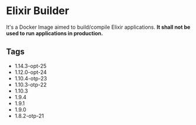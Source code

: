 # Elixir Builder

It's a Docker Image aimed to build/compile Elixir applications. **It shall not be used to run applications in production.**

## Tags

- 1.14.3-opt-25
- 1.12.0-opt-24
- 1.10.4-otp-23
- 1.10.3-otp-22
- 1.10.3
- 1.9.4
- 1.9.1
- 1.9.0
- 1.8.2-otp-21

